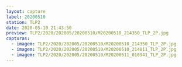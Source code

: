 ```yaml
---
layout: capture
label: 20200510
station: TLP2
date: 2020-05-10 21:43:50
preview: TLP2/2020/202005/20200510/M20200510_214350_TLP_2P.jpg
capturas:
  - imagem: TLP2/2020/202005/20200510/M20200510_214350_TLP_2P.jpg
  - imagem: TLP2/2020/202005/20200510/M20200510_214811_TLP_2P.jpg
  - imagem: TLP2/2020/202005/20200510/M20200511_010941_TLP_2P.jpg
---
```


